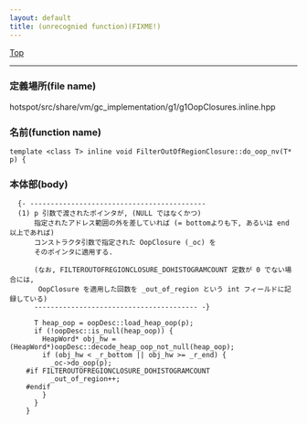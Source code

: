 ```yaml
---
layout: default
title: (unrecognied function)(FIXME!)
---
```

[Top](../index.html)

--- 
### 定義場所(file name)
hotspot/src/share/vm/gc_implementation/g1/g1OopClosures.inline.hpp

### 名前(function name)
```
template <class T> inline void FilterOutOfRegionClosure::do_oop_nv(T* p) {
```

### 本体部(body)
```
  {- -------------------------------------------
  (1) p 引数で渡されたポインタが, (NULL ではなくかつ) 
      指定されたアドレス範囲の外を差していれば (= bottomよりも下, あるいは end 以上であれば)
      コンストラクタ引数で指定された OopClosure (_oc) を 
      そのポインタに適用する.
  
      (なお, FILTEROUTOFREGIONCLOSURE_DOHISTOGRAMCOUNT 定数が 0 でない場合には,
       OopClosure を適用した回数を _out_of_region という int フィールドに記録している)
      ---------------------------------------- -}

	  T heap_oop = oopDesc::load_heap_oop(p);
	  if (!oopDesc::is_null(heap_oop)) {
	    HeapWord* obj_hw = (HeapWord*)oopDesc::decode_heap_oop_not_null(heap_oop);
	    if (obj_hw < _r_bottom || obj_hw >= _r_end) {
	      _oc->do_oop(p);
	#if FILTEROUTOFREGIONCLOSURE_DOHISTOGRAMCOUNT
	      _out_of_region++;
	#endif
	    }
	  }
	}
	
```


